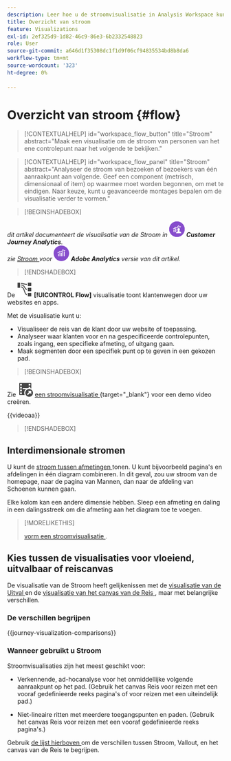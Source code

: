 ```yaml
---
description: Leer hoe u de stroomvisualisatie in Analysis Workspace kunt gebruiken.
title: Overzicht van stroom
feature: Visualizations
exl-id: 2ef325d9-1d82-46c9-86e3-6b2332548823
role: User
source-git-commit: a646d1f35308dc1f1d9f06cf94835534bd8b8da6
workflow-type: tm+mt
source-wordcount: '323'
ht-degree: 0%

---
```


# Overzicht van stroom {#flow}

<!-- markdownlint-disable MD034 -->

>[!CONTEXTUALHELP]
>id="workspace_flow_button"
>title="Stroom"
>abstract="Maak een visualisatie om de stroom van personen van het ene controlepunt naar het volgende te bekijken."

>[!CONTEXTUALHELP]
>id="workspace_flow_panel"
>title="Stroom"
>abstract="Analyseer de stroom van bezoeken of bezoekers van één aanraakpunt aan volgende. Geef een component (metrisch, dimensionaal of item) op waarmee moet worden begonnen, om met te eindigen. Naar keuze, kunt u geavanceerde montages bepalen om de visualisatie verder te vormen."

<!-- markdownlint-enable MD034 -->


>[!BEGINSHADEBOX]

_dit artikel documenteert de visualisatie van de Stroom in_ ![ CustomerJourneyAnalytics ](/help/assets/icons/CustomerJourneyAnalytics.svg) _&#x200B;**Customer Journey Analytics**._<br/>_zie [ Stroom ](https://experienceleague.adobe.com/nl/docs/analytics/analyze/analysis-workspace/visualizations/flow/flow) voor_ ![ AdobeAnalytics ](/help/assets/icons/AdobeAnalytics.svg) _&#x200B;**Adobe Analytics** versie van dit artikel._

>[!ENDSHADEBOX]


De ![ GraphPathing ](/help/assets/icons/GraphPathing.svg) **[!UICONTROL Flow]** visualisatie toont klantenwegen door uw websites en apps.

Met de visualisatie kunt u:

* Visualiseer de reis van de klant door uw website of toepassing.
* Analyseer waar klanten voor en na gespecificeerde controlepunten, zoals ingang, een specifieke afmeting, of uitgang gaan.
* Maak segmenten door een specifiek punt op te geven in een gekozen pad.


>[!BEGINSHADEBOX]

Zie ![ VideoCheckedOut ](/help/assets/icons/VideoCheckedOut.svg) [ een stroomvisualisatie ](https://video.tv.adobe.com/v/346063/?quality=12&learn=on){target="_blank"} voor een demo video creëren.

{{videoaa}}

>[!ENDSHADEBOX]


## Interdimensionale stromen

U kunt de [ stroom tussen afmetingen ](/help/analysis-workspace/visualizations/c-flow/multi-dimensional-flow.md) tonen. U kunt bijvoorbeeld pagina&#39;s en afdelingen in één diagram combineren. In dit geval, zou uw stroom van de homepage, naar de pagina van Mannen, dan naar de afdeling van Schoenen kunnen gaan.

Elke kolom kan een andere dimensie hebben. Sleep een afmeting en daling in een dalingsstreek om die afmeting aan het diagram toe te voegen.

>[!MORELIKETHIS]
>
>[ vorm een stroomvisualisatie ](/help/analysis-workspace/visualizations/c-flow/create-flow.md).
>

## Kies tussen de visualisaties voor vloeiend, uitvalbaar of reiscanvas

De visualisatie van de Stroom heeft gelijkenissen met de [ visualisatie van de Uitval ](/help/analysis-workspace/visualizations/fallout/fallout-flow.md) en de [ visualisatie van het canvas van de Reis ](/help/analysis-workspace/visualizations/journey-canvas/journey-canvas.md), maar met belangrijke verschillen.

### De verschillen begrijpen

<!-- Information in this snippet is shared between Journey canvas, Fallout, and Flow visualization docs -->

{{journey-visualization-comparisons}}

### Wanneer gebruikt u Stroom

Stroomvisualisaties zijn het meest geschikt voor:

* Verkennende, ad-hocanalyse voor het onmiddellijke volgende aanraakpunt op het pad. (Gebruik het canvas Reis voor reizen met een vooraf gedefinieerde reeks pagina&#39;s of voor reizen met een uiteindelijk pad.)

* Niet-lineaire ritten met meerdere toegangspunten en paden. (Gebruik het canvas Reis voor reizen met een vooraf gedefinieerde reeks pagina&#39;s.)

Gebruik [ de lijst hierboven ](#understand-the-differences) om de verschillen tussen Stroom, Vallout, en het canvas van de Reis te begrijpen.

